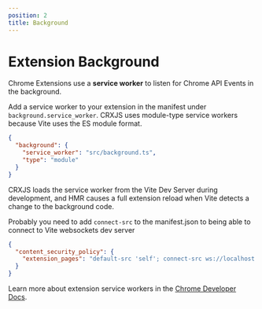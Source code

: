 ```yaml
---
position: 2
title: Background
---
```


# Extension Background

Chrome Extensions use a **service worker** to listen for Chrome API Events in
the background.

Add a service worker to your extension in the manifest under
`background.service_worker`. CRXJS uses module-type service workers because Vite
uses the ES module format.

```json title=manifest.json
{
  "background": {
    "service_worker": "src/background.ts",
    "type": "module"
  }
}
```

CRXJS loads the service worker from the Vite Dev Server during development, and
HMR causes a full extension reload when Vite detects a change to the background
code.

Probably you need to add `connect-src` to the manifest.json to being able to connect to Vite websockets dev server
```json title=manifest.json
{
  "content_security_policy": {    
    "extension_pages": "default-src 'self'; connect-src ws://localhost:5173;"
  }
}

```

Learn more about extension service workers in the
[Chrome Developer Docs](https://developer.chrome.com/docs/extensions/mv3/service_workers/).
